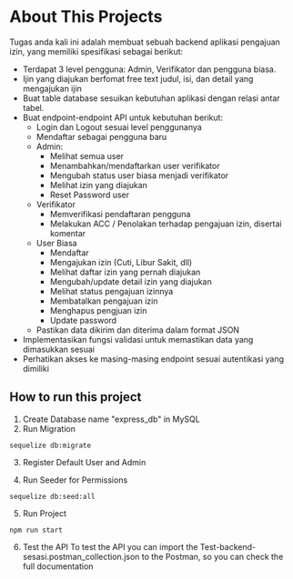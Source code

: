 # About This Projects

Tugas anda kali ini adalah membuat sebuah backend aplikasi pengajuan izin, yang memiliki spesifikasi sebagai berikut:

- Terdapat 3 level pengguna: Admin, Verifikator dan pengguna biasa.
- Ijin yang diajukan berfomat free text judul, isi, dan detail yang mengajukan ijin
- Buat table database sesuikan kebutuhan aplikasi dengan relasi antar tabel.
- Buat endpoint-endpoint API untuk kebutuhan berikut:
  - Login dan Logout sesuai level penggunanya
  - Mendaftar sebagai pengguna baru
  - Admin:
    - Melihat semua user
    - Menambahkan/mendaftarkan user verifikator
    - Mengubah status user biasa menjadi verifikator
    - Melihat izin yang diajukan
    - Reset Password user
  - Verifikator
    - Memverifikasi pendaftaran pengguna
    - Melakukan ACC / Penolakan terhadap pengajuan izin, disertai komentar
  - User Biasa
    - Mendaftar
    - Mengajukan izin (Cuti, Libur Sakit, dll)
    - Melihat daftar izin yang pernah diajukan
    - Mengubah/update detail izin yang diajukan
    - Melihat status pengajuan izinnya
    - Membatalkan pengajuan izin
    - Menghapus pengjuan izin
    - Update password
  - Pastikan data dikirim dan diterima dalam format JSON
- Implementasikan fungsi validasi untuk memastikan data yang dimasukkan sesuai
- Perhatikan akses ke masing-masing endpoint sesuai autentikasi yang dimiliki

## How to run this project

1. Create Database name "express_db" in MySQL
2. Run Migration

```
sequelize db:migrate
```

3. Register Default User and Admin 

4. Run Seeder for Permissions

```
sequelize db:seed:all
```

5. Run Project

```
npm run start
```

6. Test the API
   To test the API you can import the Test-backend-sesasi.postman_collection.json to the Postman, so you can check the full documentation
